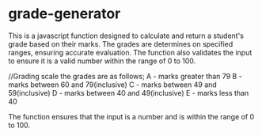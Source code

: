 # grade-generator

This is a javascript function designed to calculate and return a student's grade based on their marks. The grades are determines on specified ranges, ensuring accurate evaluation. The function also validates the input to ensure it is a valid number within the range of 0 to 100.

//Grading scale
the grades are as follows;
A - marks greater than 79
B - marks between 60 and 79(inclusive)
C - marks between 49 and 59(inclusive)
D - marks between 40 and 49(inclusive)
E - marks less than 40

The function ensures that the input is a number and is within the range of 0 to 100.